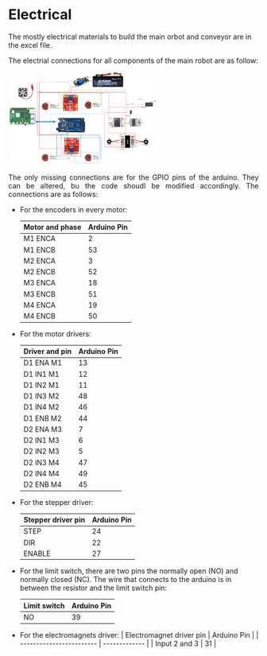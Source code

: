 # Electrical
The mostly electrical materials to build the main orbot and conveyor are in the excel file.

The electrial connections for all components of the main robot are as follow:

<img
  src="main_robot_wiring_diagram.png"
  alt="Alt text"
  title="Optional title"
  style="display: inline-block; margin: 0 auto; max-width: 300px">
  
<p align="justify">The only missing connections are for the GPIO pins of the arduino. They can be altered, bu the code shoudl be modified accordingly. The connections are as follows: </p>
  
- For the encoders in every motor:

  | Motor and phase |  Arduino Pin  | 
  | --------------- | ------------- |
  |     M1 ENCA     |       2       |
  |     M1 ENCB     |       53      |
  |     M2 ENCA     |       3       |
  |     M2 ENCB     |       52      |
  |     M3 ENCA     |       18      |
  |     M3 ENCB     |       51      |
  |     M4 ENCA     |       19      |
  |     M4 ENCB     |       50      |

- For the motor drivers:

  |   Driver and pin  |  Arduino Pin  | 
  | ----------------- | ------------- |
  |     D1 ENA M1     |       13      |
  |     D1 IN1 M1     |       12      |
  |     D1 IN2 M1     |       11      |
  |     D1 IN3 M2     |       48      |
  |     D1 IN4 M2     |       46      |
  |     D1 ENB M2     |       44      |
  |     D2 ENA M3     |       7       |
  |     D2 IN1 M3     |       6       |
  |     D2 IN2 M3     |       5       |
  |     D2 IN3 M4     |       47      |
  |     D2 IN4 M4     |       49      |
  |     D2 ENB M4     |       45      |

- For the stepper driver:

  | Stepper driver pin |  Arduino Pin  | 
  | ------------------ | ------------- |
  |        STEP        |       24      |
  |        DIR         |       22      |
  |        ENABLE      |       27      |

- For the limit switch, there are two pins the normally open (NO) and normally closed (NC). The wire that connects to the arduino is in between the resistor and the limit switch pin:
 
  |   Limit switch     |  Arduino Pin  | 
  | ------------------ | ------------- |
  |        NO          |       39      |

- For the electromagnets driver:
  | Electromagnet driver pin |  Arduino Pin  | 
  | ------------------------ | ------------- |
  |      Input 2 and 3       |       31      |
